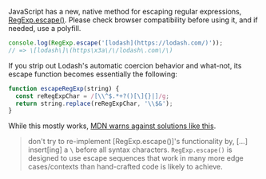 JavaScript has a new, native method for escaping regular expressions, [RegExp.escape()](https://developer.mozilla.org/en-US/docs/Web/JavaScript/Reference/Global_Objects/RegExp/escape). Please check browser compatibility before using it, and if needed, use a polyfill.

```javascript
console.log(RegExp.escape('[lodash](https://lodash.com/)'));
// => \[lodash\]\(https\x3a\/\/lodash\.com\/\)
```

If you strip out Lodash's automatic coercion behavior and what-not, its escape function becomes essentially the following:

```javascript
function escapeRegExp(string) {
  const reRegExpChar = /[\\^$.*+?()[\]{}|]/g;
  return string.replace(reRegExpChar, '\\$&');
}
```

While this mostly works, [MDN warns against solutions like this](https://developer.mozilla.org/en-US/docs/Web/JavaScript/Reference/Global_Objects/RegExp/escape).

> don't try to re-implement [RegExp.escape()]'s functionality by, [...] insert[ing] a `\` before all syntax characters. `RegExp.escape()` is designed to use escape sequences that work in many more edge cases/contexts than hand-crafted code is likely to achieve.
